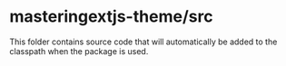 # masteringextjs-theme/src

This folder contains source code that will automatically be added to the classpath when
the package is used.
